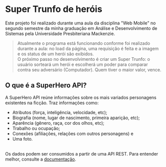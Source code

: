 # Super Trunfo de heróis
Este projeto foi realizado durante uma aula da disciplina "Web Mobile" no segundo semestre da minha graduação em Análise e Desenvolvimento de Sistemas pela Universidade Presbiteriana Mackenzie.

> Atualmente o programa está funcionando conforme foi realizado durante a aula: no load da página, uma requisição é feita e a imagem e os status de um herói são exibidos. <br>
> O próximo passo no desenvolvimento é criar um Super Trunfo: o usuário sorteará um herói e escolherá um poder para comparar contra seu adversário (Computador). Quem tiver o maior valor, vence.

## O que é a SuperHero API?

A SuperHero API reúne informações sobre os mais variados personagens existentes na ficção. Traz informações como:
- Atributos (força, inteligência, velocidade, etc);
- Biografia (nome, lugar de nascimento, primeira aparição, etc);
- Aparência (gênero, raça, cor dos olhos, etc);
- Trabalho ou ocupação;
- Conexões (afiliações, relações com outros personagens) e
- Uma foto.
<br>
Os dados podem ser consumidos a partir de uma API REST. Para entender melhor, consulte a <a href="https://superheroapi.com/index.html" target="_blank">documentação</a>.
